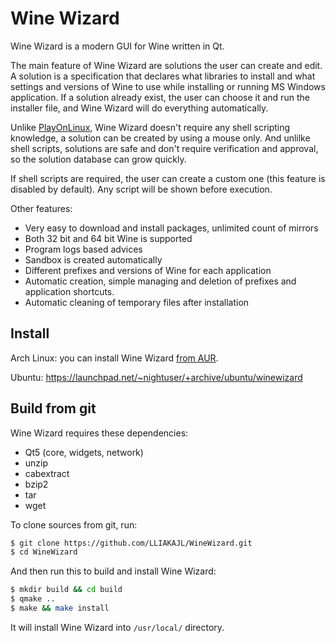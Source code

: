 # Wine Wizard

Wine Wizard is a modern GUI for Wine written in Qt.

The main feature of Wine Wizard are solutions the user can create and edit. A solution is a specification that declares what libraries to install and what settings and versions of Wine to use while installing or running MS Windows application. If a solution already exist, the user can choose it and run the installer file, and Wine Wizard will do everything automatically.

Unlike [PlayOnLinux](https://www.playonlinux.com/), Wine Wizard doesn't require any shell scripting knowledge, a solution can be created by using a mouse only. And unlilke shell scripts, solutions are safe and don't require verification and approval, so the solution database can grow quickly.

If shell scripts are required, the user can create a custom one (this feature is disabled by default). Any script will be shown before execution.

Other features:

- Very easy to download and install packages, unlimited count of mirrors
- Both 32 bit and 64 bit Wine is supported
- Program logs based advices
- Sandbox is created automatically
- Different prefixes and versions of Wine for each application
- Automatic creation, simple managing and deletion of prefixes and application shortcuts.
- Automatic cleaning of temporary files after installation

## Install

Arch Linux: you can install Wine Wizard [from AUR](https://aur.archlinux.org/packages/wine-wizard-git/).

Ubuntu: https://launchpad.net/~nightuser/+archive/ubuntu/winewizard

## Build from git

Wine Wizard requires these dependencies:

- Qt5 (core, widgets, network)
- unzip
- cabextract
- bzip2
- tar
- wget

To clone sources from git, run:

```sh
$ git clone https://github.com/LLIAKAJL/WineWizard.git
$ cd WineWizard
```

And then run this to build and install Wine Wizard:

```sh
$ mkdir build && cd build
$ qmake ..
$ make && make install
```

It will install Wine Wizard into `/usr/local/` directory.
